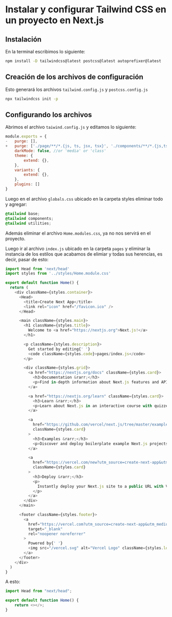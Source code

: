 # Instalar y configurar Tailwind CSS en un proyecto en Next.js

## Instalación

En la terminal escribimos lo siguiente: 

```bash
npm install -D tailwindcss@latest postcss@latest autoprefixer@latest
```

## Creación de los archivos de configuración

Esto generará los archivos `tailwind.config.js` y `postcss.config.js`

```bash
npx tailwindcss init -p
```

## Configurando los archivos

Abrimos el archivo `taiwind.config.js` y editamos lo siguiente:
```js
module.exports = {
-   purge: [],
+   purge: ['./page/**/*.{js, ts, jsx, tsx}', './components/**/*.{js,ts,jsx,tsx}'],
    darkMode: false, //or 'media' or 'class'
    theme: {
        extend: {},
    },
    variants: {
        extend: {},
    },
    plugins: []
}
```

Luego en el archivo `globals.css` ubicado en la carpeta styles eliminar todo y agregar:

```css
@tailwind base;
@tailwind components;
@tailwind utilities;
```

Además eliminar el archivo `Home.modules.css`, ya no nos servirá en el proyecto.

Luego ir al archivo `index.js` ubicado en la carpeta `pages` y eliminar la instancia de los estilos que acabamos de elimiar y todas sus herencias, es decir, pasar de esto:

```js
import Head from 'next/head'
import styles from '../styles/Home.module.css'

export default function Home() {
  return (
    <div className={styles.container}>
      <Head>
        <title>Create Next App</title>
        <link rel="icon" href="/favicon.ico" />
      </Head>

      <main className={styles.main}>
        <h1 className={styles.title}>
          Welcome to <a href="https://nextjs.org">Next.js!</a>
        </h1>

        <p className={styles.description}>
          Get started by editing{' '}
          <code className={styles.code}>pages/index.js</code>
        </p>

        <div className={styles.grid}>
          <a href="https://nextjs.org/docs" className={styles.card}>
            <h3>Documentation &rarr;</h3>
            <p>Find in-depth information about Next.js features and API.</p>
          </a>

          <a href="https://nextjs.org/learn" className={styles.card}>
            <h3>Learn &rarr;</h3>
            <p>Learn about Next.js in an interactive course with quizzes!</p>
          </a>

          <a
            href="https://github.com/vercel/next.js/tree/master/examples"
            className={styles.card}
          >
            <h3>Examples &rarr;</h3>
            <p>Discover and deploy boilerplate example Next.js projects.</p>
          </a>

          <a
            href="https://vercel.com/new?utm_source=create-next-app&utm_medium=default-template&utm_campaign=create-next-app"
            className={styles.card}
          >
            <h3>Deploy &rarr;</h3>
            <p>
              Instantly deploy your Next.js site to a public URL with Vercel.
            </p>
          </a>
        </div>
      </main>

      <footer className={styles.footer}>
        <a
          href="https://vercel.com?utm_source=create-next-app&utm_medium=default-template&utm_campaign=create-next-app"
          target="_blank"
          rel="noopener noreferrer"
        >
          Powered by{' '}
          <img src="/vercel.svg" alt="Vercel Logo" className={styles.logo} />
        </a>
      </footer>
    </div>
  )
}

```

A esto:

```js
import Head from "next/head";

export default function Home() {
	return <></>;
}
```
